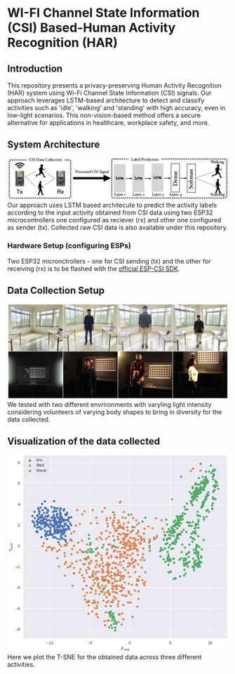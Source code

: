 # WI-FI Channel State Information (CSI) Based-Human Activity Recognition (HAR)

## Introduction
This repository presents a privacy-preserving Human Activity Recognition (HAR) system using Wi-Fi Channel State Information (CSI) signals. Our approach leverages LSTM-based architecture to detect and classify activities such as 'idle', 'walking' and 'standing' with high accuracy, even in low-light scenarios. This non-vision-based method offers a secure alternative for applications in healthcare, workplace safety, and more.

## System Architecture
![system architecture](https://github.com/Jatinkalal/WI-FI-CSI-Based-HAR/blob/main/Images/Architecutrure_workflow_keynote.002.png)
Our approach uses LSTM based architecute to predict the activity labels according to the input activity obtained from CSI data using two ESP32 microcontrollers one configured as reciever (rx) and other one configured as sender (tx). Collected raw CSI data is also available under this repository.

### Hardware Setup (configuring ESPs)
Two ESP32 micronctrollers - one for CSI sending (tx)  and the other for receiving (rx) is to be flashed with the [official ESP-CSI SDK](https://github.com/espressif/esp-csi).

## Data Collection Setup 
![All](https://github.com/Jatinkalal/WI-FI-CSI-Based-HAR/blob/main/Images/Data_collection_new.png)
We tested with two different envrironments with varyling light intensity considering volunteers of varying body shapes to bring in diversity for the data collected.

## Visualization of the data collected
![T-sne](https://github.com/Jatinkalal/WI-FI-CSI-Based-HAR/blob/main/Images/with_nofan_64.png)
Here we plot the T-SNE for the obtained data across three different activities.





